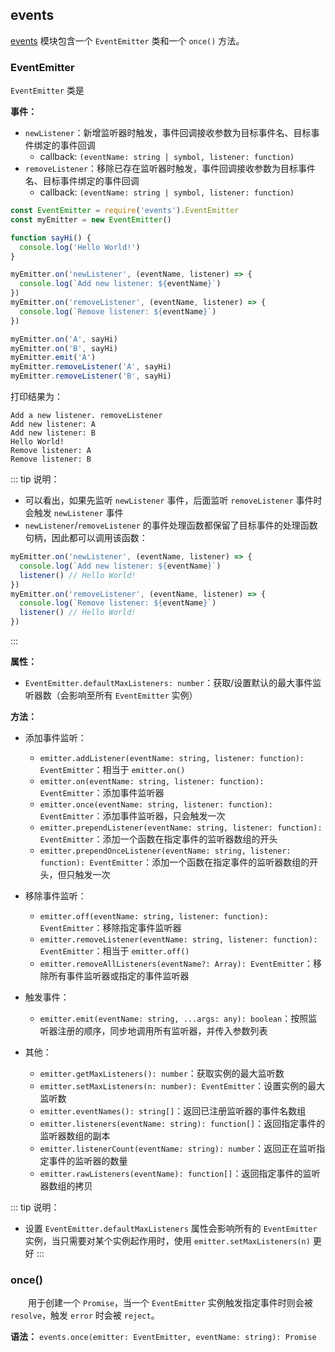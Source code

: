 ## events

[events](http://nodejs.cn/api/events.html) 模块包含一个 `EventEmitter` 类和一个 `once()` 方法。

### EventEmitter

`EventEmitter` 类是


**事件：**

+ `newListener`：新增监听器时触发，事件回调接收参数为目标事件名、目标事件绑定的事件回调
  + callback: `(eventName: string | symbol, listener: function)`
+ `removeListener`：移除已存在监听器时触发，事件回调接收参数为目标事件名、目标事件绑定的事件回调
  + callback: `(eventName: string | symbol, listener: function)`

```js
const EventEmitter = require('events').EventEmitter
const myEmitter = new EventEmitter()

function sayHi() {
  console.log('Hello World!')
}

myEmitter.on('newListener', (eventName, listener) => {
  console.log(`Add new listener: ${eventName}`)
})
myEmitter.on('removeListener', (eventName, listener) => {
  console.log(`Remove listener: ${eventName}`)
})

myEmitter.on('A', sayHi)
myEmitter.on('B', sayHi)
myEmitter.emit('A')
myEmitter.removeListener('A', sayHi)
myEmitter.removeListener('B', sayHi)
```

打印结果为：

```
Add a new listener. removeListener
Add new listener: A
Add new listener: B
Hello World!
Remove listener: A
Remove listener: B
```

::: tip 说明：
+ 可以看出，如果先监听 `newListener` 事件，后面监听 `removeListener` 事件时会触发 `newListener` 事件
+ `newListener`/`removeListener` 的事件处理函数都保留了目标事件的处理函数句柄，因此都可以调用该函数：
```js
myEmitter.on('newListener', (eventName, listener) => {
  console.log(`Add new listener: ${eventName}`)
  listener() // Hello World!
})
myEmitter.on('removeListener', (eventName, listener) => {
  console.log(`Remove listener: ${eventName}`)
  listener() // Hello World!
})
```
:::

**属性：**

+ `EventEmitter.defaultMaxListeners: number`：获取/设置默认的最大事件监听器数（会影响至所有 `EventEmitter` 实例）

**方法：**

+ 添加事件监听：
  + `emitter.addListener(eventName: string, listener: function): EventEmitter`：相当于 `emitter.on()`
  + `emitter.on(eventName: string, listener: function): EventEmitter`：添加事件监听器
  + `emitter.once(eventName: string, listener: function): EventEmitter`：添加事件监听器，只会触发一次
  + `emitter.prependListener(eventName: string, listener: function): EventEmitter`：添加一个函数在指定事件的监听器数组的开头
  + `emitter.prependOnceListener(eventName: string, listener: function): EventEmitter`：添加一个函数在指定事件的监听器数组的开头，但只触发一次

+ 移除事件监听：
  + `emitter.off(eventName: string, listener: function): EventEmitter`：移除指定事件监听器
  + `emitter.removeListener(eventName: string, listener: function): EventEmitter`：相当于 `emitter.off()`
  + `emitter.removeAllListeners(eventName?: Array): EventEmitter`：移除所有事件监听器或指定的事件监听器

+ 触发事件：
  + `emitter.emit(eventName: string, ...args: any): boolean`：按照监听器注册的顺序，同步地调用所有监听器，并传入参数列表

+ 其他：
  + `emitter.getMaxListeners(): number`：获取实例的最大监听数
  + `emitter.setMaxListeners(n: number): EventEmitter`：设置实例的最大监听数
  + `emitter.eventNames(): string[]`：返回已注册监听器的事件名数组
  + `emitter.listeners(eventName: string): function[]`：返回指定事件的监听器数组的副本
  + `emitter.listenerCount(eventName: string): number`：返回正在监听指定事件的监听器的数量
  + `emitter.rawListeners(eventName): function[]`：返回指定事件的监听器数组的拷贝

::: tip 说明：
+ 设置 `EventEmitter.defaultMaxListeners` 属性会影响所有的 `EventEmitter` 实例，当只需要对某个实例起作用时，使用 `emitter.setMaxListeners(n)` 更好
:::

### once()

&emsp;&emsp;用于创建一个 `Promise`，当一个 `EventEmitter` 实例触发指定事件时则会被 `resolve`，触发 `error` 时会被 `reject`。

**语法：** `events.once(emitter: EventEmitter, eventName: string): Promise`

```js

```


